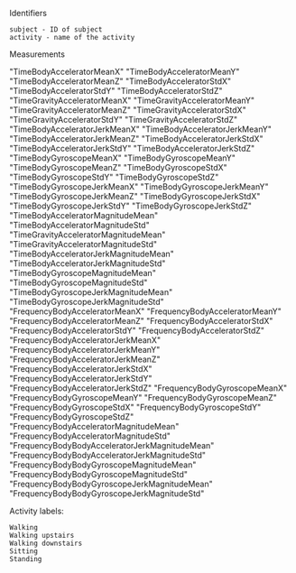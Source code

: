 Identifiers

    subject - ID of subject
    activity - name of the activity 

Measurements 

"TimeBodyAcceleratorMeanX"
"TimeBodyAcceleratorMeanY"
"TimeBodyAcceleratorMeanZ"
"TimeBodyAcceleratorStdX"
"TimeBodyAcceleratorStdY"
"TimeBodyAcceleratorStdZ"
"TimeGravityAcceleratorMeanX" "TimeGravityAcceleratorMeanY"
"TimeGravityAcceleratorMeanZ"
"TimeGravityAcceleratorStdX"
"TimeGravityAcceleratorStdY"
"TimeGravityAcceleratorStdZ"
"TimeBodyAcceleratorJerkMeanX" "TimeBodyAcceleratorJerkMeanY"
"TimeBodyAcceleratorJerkMeanZ" "TimeBodyAcceleratorJerkStdX"
"TimeBodyAcceleratorJerkStdY" "TimeBodyAcceleratorJerkStdZ"
"TimeBodyGyroscopeMeanX"
"TimeBodyGyroscopeMeanY"
"TimeBodyGyroscopeMeanZ"
"TimeBodyGyroscopeStdX"
"TimeBodyGyroscopeStdY"
"TimeBodyGyroscopeStdZ"
"TimeBodyGyroscopeJerkMeanX" "TimeBodyGyroscopeJerkMeanY"
"TimeBodyGyroscopeJerkMeanZ" "TimeBodyGyroscopeJerkStdX"
"TimeBodyGyroscopeJerkStdY" "TimeBodyGyroscopeJerkStdZ"
"TimeBodyAcceleratorMagnitudeMean" "TimeBodyAcceleratorMagnitudeStd"
"TimeGravityAcceleratorMagnitudeMean" "TimeGravityAcceleratorMagnitudeStd"
"TimeBodyAcceleratorJerkMagnitudeMean" "TimeBodyAcceleratorJerkMagnitudeStd"
"TimeBodyGyroscopeMagnitudeMean" "TimeBodyGyroscopeMagnitudeStd"
"TimeBodyGyroscopeJerkMagnitudeMean" "TimeBodyGyroscopeJerkMagnitudeStd"
"FrequencyBodyAcceleratorMeanX" "FrequencyBodyAcceleratorMeanY"
"FrequencyBodyAcceleratorMeanZ" "FrequencyBodyAcceleratorStdX"
"FrequencyBodyAcceleratorStdY" "FrequencyBodyAcceleratorStdZ"
"FrequencyBodyAcceleratorJerkMeanX" "FrequencyBodyAcceleratorJerkMeanY"
"FrequencyBodyAcceleratorJerkMeanZ" "FrequencyBodyAcceleratorJerkStdX"
"FrequencyBodyAcceleratorJerkStdY" "FrequencyBodyAcceleratorJerkStdZ"
"FrequencyBodyGyroscopeMeanX" "FrequencyBodyGyroscopeMeanY"
"FrequencyBodyGyroscopeMeanZ" "FrequencyBodyGyroscopeStdX"
"FrequencyBodyGyroscopeStdY" "FrequencyBodyGyroscopeStdZ"
"FrequencyBodyAcceleratorMagnitudeMean" "FrequencyBodyAcceleratorMagnitudeStd"
"FrequencyBodyBodyAcceleratorJerkMagnitudeMean" "FrequencyBodyBodyAcceleratorJerkMagnitudeStd" "FrequencyBodyBodyGyroscopeMagnitudeMean" "FrequencyBodyBodyGyroscopeMagnitudeStd"
"FrequencyBodyBodyGyroscopeJerkMagnitudeMean" "FrequencyBodyBodyGyroscopeJerkMagnitudeStd"

Activity labels:

    Walking
    Walking upstairs
    Walking downstairs
    Sitting
    Standing

